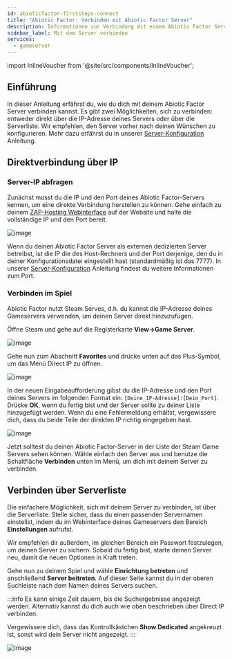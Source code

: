 ```yaml
---
id: abioticfactor-firststeps-connect
title: "Abiotic Factor: Verbinden mit Abiotic Factor Server"
description: Informationen zur Verbindung mit einem Abiotic Factor Server von ZAP-Hosting - ZAP-Hosting.com Dokumentation
sidebar_label: Mit dem Server verbinden
services:
  - gameserver
---
```


import InlineVoucher from '@site/src/components/InlineVoucher';

## Einführung

In dieser Anleitung erfährst du, wie du dich mit deinem Abiotic Factor Server verbinden kannst. Es gibt zwei Möglichkeiten, sich zu verbinden: entweder direkt über die IP-Adresse deines Servers oder über die Serverliste. Wir empfehlen, den Server vorher nach deinen Wünschen zu konfigurieren. Mehr dazu erfährst du in unserer [Server-Konfiguration](abioticfactor-configuration.md) Anleitung.

<InlineVoucher />

## Direktverbindung über IP

### Server-IP abfragen

Zunächst musst du die IP und den Port deines Abiotic Factor-Servers kennen, um eine direkte Verbindung herstellen zu können. Gehe einfach zu deinem [ZAP-Hosting Webinterface](https://zap-hosting.com/en/customer/) auf der Website und halte die vollständige IP und den Port bereit.

![image](https://screensaver01.zap-hosting.com/index.php/s/P2GPRPcTPAytK2z/preview)

Wenn du deinen Abiotic Factor Server als externen dedizierten Server betreibst, ist die IP die des Host-Rechners und der Port derjenige, den du in deiner Konfigurationsdatei eingestellt hast (standardmäßig ist das 7777). In unserer [Server-Konfiguration](abioticfactor-configuration.md) Anleitung findest du weitere Informationen zum Port.

### Verbinden im Spiel

Abiotic Factor nutzt Steam Serves, d.h. du kannst die IP-Adresse deines Gameservers verwenden, um deinen Server direkt hinzuzufügen.

Öffne Steam und gehe auf die Registerkarte **View->Game Server**.

![image](https://screensaver01.zap-hosting.com/index.php/s/9Yi2ymdSRj3WDbx/preview)

Gehe nun zum Abschnitt **Favorites** und drücke unten auf das Plus-Symbol, um das Menü Direct IP zu öffnen.

![image](https://screensaver01.zap-hosting.com/index.php/s/7dFW9ANQmeTNdz9/preview)

In der neuen Eingabeaufforderung gibst du die IP-Adresse und den Port deines Servers im folgenden Format ein: `[Deine_IP-Adresse]:[Dein_Port]`. Drücke **OK**, wenn du fertig bist und der Server sollte zu deiner Liste hinzugefügt werden. Wenn du eine Fehlermeldung erhältst, vergewissere dich, dass du beide Teile der direkten IP richtig eingegeben hast.

![image](https://screensaver01.zap-hosting.com/index.php/s/ir5Hy54fc95CDbs/preview)

Jetzt solltest du deinen Abiotic Factor-Server in der Liste der Steam Game Servers sehen können. Wähle einfach den Server aus und benutze die Schaltfläche **Verbinden** unten im Menü, um dich mit deinem Server zu verbinden.

## Verbinden über Serverliste

Die einfachere Möglichkeit, sich mit deinem Server zu verbinden, ist über die Serverliste. Stelle sicher, dass du einen passenden Servernamen einstellst, indem du im Webinterface deines Gameservers den Bereich **Einstellungen** aufrufst.

Wir empfehlen dir außerdem, im gleichen Bereich ein Passwort festzulegen, um deinen Server zu sichern. Sobald du fertig bist, starte deinen Server neu, damit die neuen Optionen in Kraft treten.

Gehe nun zu deinem Spiel und wähle **Einrichtung betreten** und anschließend **Server beitreten**. Auf dieser Seite kannst du in der oberen Suchleiste nach dem Namen deines Servers suchen.

:::info
Es kann einige Zeit dauern, bis die Suchergebnisse angezeigt werden. Alternativ kannst du dich auch wie oben beschrieben über Direct IP verbinden.

Vergewissere dich, dass das Kontrollkästchen **Show Dedicated** angekreuzt ist, sonst wird dein Server nicht angezeigt.
:::

![image](https://screensaver01.zap-hosting.com/index.php/s/B5JjGR93qkp9WXK/preview)
